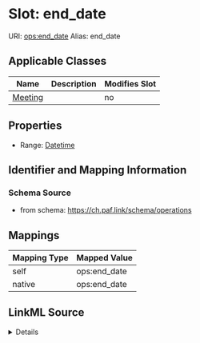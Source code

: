 

# Slot: end_date 



URI: [ops:end_date](https://ch.paf.link/schema/operationsend_date)
Alias: end_date

<!-- no inheritance hierarchy -->





## Applicable Classes

| Name | Description | Modifies Slot |
| --- | --- | --- |
| [Meeting](Meeting.md) |  |  no  |







## Properties

* Range: [Datetime](Datetime.md)





## Identifier and Mapping Information







### Schema Source


* from schema: https://ch.paf.link/schema/operations




## Mappings

| Mapping Type | Mapped Value |
| ---  | ---  |
| self | ops:end_date |
| native | ops:end_date |




## LinkML Source

<details>
```yaml
name: end_date
from_schema: https://ch.paf.link/schema/operations
rank: 1000
alias: end_date
domain_of:
- Meeting
range: datetime

```
</details>